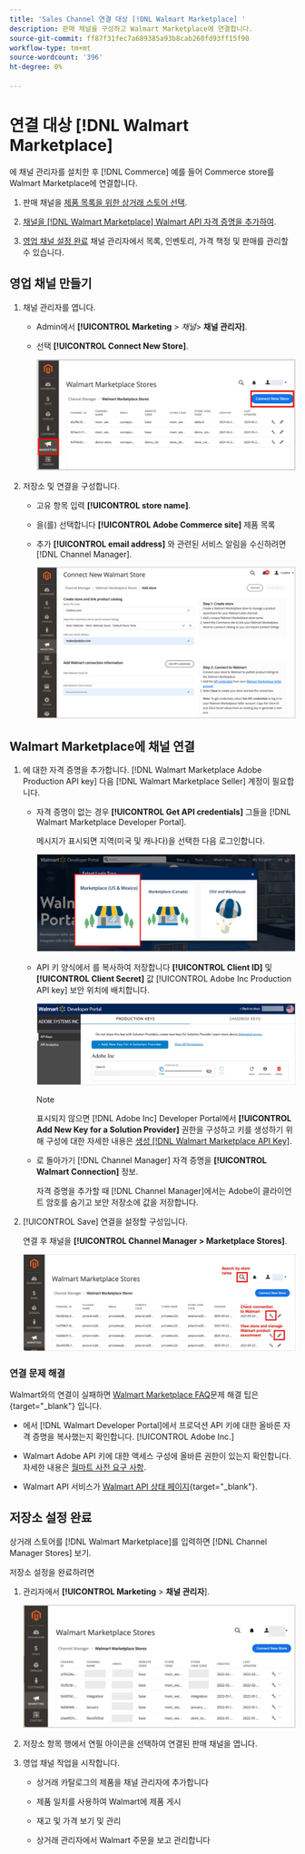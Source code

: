 ```yaml
---
title: 'Sales Channel 연결 대상 [!DNL Walmart Marketplace] '
description: 판매 채널을 구성하고 Walmart Marketplace에 연결합니다.
source-git-commit: ff87f31fec7a689385a93b8cab260fd93ff15f90
workflow-type: tm+mt
source-wordcount: '396'
ht-degree: 0%

---
```


# 연결 대상 [!DNL Walmart Marketplace]

에 채널 관리자를 설치한 후 [!DNL Commerce] 예를 들어 Commerce store를 Walmart Marketplace에 연결합니다.

1. 판매 채널을 [제품 목록을 위한 상거래 스토어 선택](#select-the-commerce-store-for-the-sales-channel).

1. [채널을 [!DNL Walmart Marketplace] Walmart API 자격 증명을 추가하여](#connect-the-channel-to-walmart-marketplace).

1. [영업 채널 설정 완료](#complete-store-setup) 채널 관리자에서 목록, 인벤토리, 가격 책정 및 판매를 관리할 수 있습니다.

## 영업 채널 만들기

1. 채널 관리자를 엽니다.

   - Admin에서 **[!UICONTROL Marketing** > _채널&#x200B;_> **채널 관리자]**.

   - 선택 **[!UICONTROL Connect New Store]**.

      ![전자 상거래 스토어에 연결 [!DNL Walmart Marketplace] 변환 전: [!DNL Channel Manager]](assets/connect-commerce-store-to-marketplace.png)


1. 저장소 및 연결을 구성합니다.

   - 고유 항목 입력 **[!UICONTROL store name]**.

   - 을(를) 선택합니다 **[!UICONTROL Adobe Commerce site]** 제품 목록

   - 추가 **[!UICONTROL email address]** 와 관련된 서비스 알림을 수신하려면 [!DNL Channel Manager].

      ![상거래 및 연결 구성 [!DNL Walmart Marketplace] 변환 전: [!DNL Channel Manager]](assets/configure-commerce-to-marketplace-connection.png)


## Walmart Marketplace에 채널 연결

1. 에 대한 자격 증명을 추가합니다. [!DNL Walmart Marketplace Adobe Production API key] 다음 [!DNL Walmart Marketplace Seller] 계정이 필요합니다.

   - 자격 증명이 없는 경우 **[!UICONTROL Get API credentials]** 그들을 [!DNL Walmart Marketplace Developer Portal].

      메시지가 표시되면 지역(미국 및 캐나다)을 선택한 다음 로그인합니다.

      ![[!DNL Walmart Marketplace] 계정 로그인](assets/walmart-marketplace-login-page.png)

   - API 키 양식에서 를 복사하여 저장합니다 **[!UICONTROL Client ID]** 및 **[!UICONTROL Client Secret]** 값 [!UICONTROL Adobe Inc Production API key] 보안 위치에 배치합니다.

      ![[!DNL Walmart Marketplace API key] 구성 페이지](assets/walmart-api-key-management-form.png)

      >[!NOTE]
      >
      >표시되지 않으면 [!DNL Adobe Inc] Developer Portal에서 **[!UICONTROL Add New Key for a Solution Provider]** 권한을 구성하고 키를 생성하기 위해 구성에 대한 자세한 내용은 [생성 [!DNL Walmart Marketplace API Key]](overview.md#generate-a-walmart-marketplace-api-key).

   - 로 돌아가기 [!DNL Channel Manager] 자격 증명을 **[!UICONTROL Walmart Connection]** 정보.

      자격 증명을 추가할 때 [!DNL Channel Manager]에서는 Adobe이 클라이언트 암호를 숨기고 보안 저장소에 값을 저장합니다.

1. [!UICONTROL Save] 연결을 설정할 구성입니다.

   연결 후 채널을 **[!UICONTROL Channel Manager > Marketplace Stores]**.

   ![[!DNL Walmart Marketplace API key] 구성 페이지](assets/manage-connected-stores.png)


### 연결 문제 해결

Walmart와의 연결이 실패하면 [Walmart Marketplace FAQ](https://developer.walmart.com/faq/us/faq-auth/)문제 해결 팁은 {target=&quot;_blank&quot;} 입니다.

- 에서 [!DNL Walmart Developer Portal]에서 프로덕션 API 키에 대한 올바른 자격 증명을 복사했는지 확인합니다. [!UICONTROL Adobe Inc.]

- Walmart Adobe API 키에 대한 액세스 구성에 올바른 권한이 있는지 확인합니다. 자세한 내용은 [월마트 사전 요구 사항](overview.md#walmart-prerequisites).

- Walmart API 서비스가 [Walmart API 상태 페이지](https://developer.walmart.com/us/whats-new/new-api-status-information-now-available/){target=&quot;_blank&quot;}.


## 저장소 설정 완료

상거래 스토어를 [!DNL Walmart Marketplace]를 입력하면 [!DNL Channel Manager Stores] 보기.

저장소 설정을 완료하려면

1. 관리자에서 **[!UICONTROL Marketing** > **채널 관리자**].

   ![[!DNL Walmart Marketplace API key] 구성 페이지](assets/connect-commerce-store-config.png)

1. 저장소 항목 행에서 연필 아이콘을 선택하여 연결된 판매 채널을 엽니다.

1. 영업 채널 작업을 시작합니다.

   - 상거래 카탈로그의 제품을 채널 관리자에 추가합니다

   - 제품 일치를 사용하여 Walmart에 제품 게시

   - 재고 및 가격 보기 및 관리

   - 상거래 관리자에서 Walmart 주문을 보고 관리합니다
